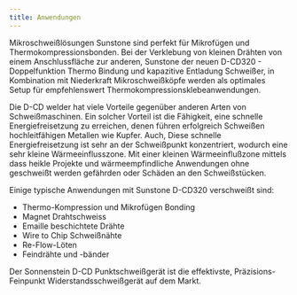 ```yaml
---
title: Anwendungen
---
```


Mikroschweißlösungen Sunstone sind perfekt für Mikrofügen und
Thermokompressionsbonden. Bei der Verklebung von kleinen Drähten von einem
Anschlussfläche zur anderen, Sunstone der neuen D-CD320 - Doppelfunktion Thermo
Bindung und kapazitive Entladung Schweißer, in Kombination mit
Niederkraft Mikroschweißköpfe werden als optimales Setup für empfehlenswert
Thermokompressionsklebeanwendungen.

Die D-CD welder hat viele Vorteile gegenüber anderen Arten von Schweißmaschinen. Ein
solcher Vorteil ist die Fähigkeit, eine schnelle Energiefreisetzung zu erreichen, denen
führen erfolgreich Schweißen hochleitfähigen Metallen wie Kupfer. Auch,
Diese schnelle Energiefreisetzung ist sehr an der Schweißpunkt konzentriert, wodurch
eine sehr kleine Wärmeeinflusszone. Mit einer kleinen Wärmeeinflußzone mittels
dass heikle Projekte und wärmeempfindliche Anwendungen ohne geschweißt werden
gefährden oder Schäden an den Schweißstücken.

Einige typische Anwendungen mit Sunstone D-CD320 verschweißt sind:

* Thermo-Kompression und Mikrofügen Bonding
* Magnet Drahtschweiss
* Emaille beschichtete Drähte
* Wire to Chip Schweißnähte
* Re-Flow-Löten
* Feindrähte und -bänder

Der Sonnenstein D-CD Punktschweißgerät ist die effektivste, Präzisions-Feinpunkt
Widerstandsschweißgerät auf dem Markt.